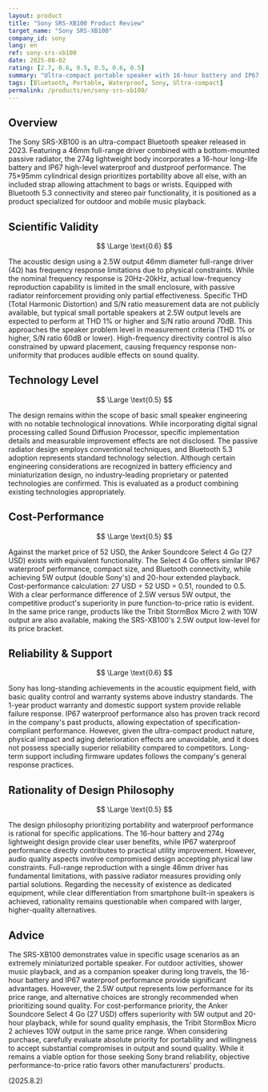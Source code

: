 ```yaml
---
layout: product
title: "Sony SRS-XB100 Product Review"
target_name: "Sony SRS-XB100"
company_id: sony
lang: en
ref: sony-srs-xb100
date: 2025-08-02
rating: [2.7, 0.6, 0.5, 0.5, 0.6, 0.5]
summary: "Ultra-compact portable speaker with 16-hour battery and IP67 waterproofing. While physically constrained in audio quality, it prioritizes portability and practical functionality."
tags: [Bluetooth, Portable, Waterproof, Sony, Ultra-compact]
permalink: /products/en/sony-srs-xb100/
---
```


## Overview

The Sony SRS-XB100 is an ultra-compact Bluetooth speaker released in 2023. Featuring a 46mm full-range driver combined with a bottom-mounted passive radiator, the 274g lightweight body incorporates a 16-hour long-life battery and IP67 high-level waterproof and dustproof performance. The 75×95mm cylindrical design prioritizes portability above all else, with an included strap allowing attachment to bags or wrists. Equipped with Bluetooth 5.3 connectivity and stereo pair functionality, it is positioned as a product specialized for outdoor and mobile music playback.

## Scientific Validity

$$ \Large \text{0.6} $$

The acoustic design using a 2.5W output 46mm diameter full-range driver (4Ω) has frequency response limitations due to physical constraints. While the nominal frequency response is 20Hz-20kHz, actual low-frequency reproduction capability is limited in the small enclosure, with passive radiator reinforcement providing only partial effectiveness. Specific THD (Total Harmonic Distortion) and S/N ratio measurement data are not publicly available, but typical small portable speakers at 2.5W output levels are expected to perform at THD 1% or higher and S/N ratio around 70dB. This approaches the speaker problem level in measurement criteria (THD 1% or higher, S/N ratio 60dB or lower). High-frequency directivity control is also constrained by upward placement, causing frequency response non-uniformity that produces audible effects on sound quality.

## Technology Level

$$ \Large \text{0.5} $$

The design remains within the scope of basic small speaker engineering with no notable technological innovations. While incorporating digital signal processing called Sound Diffusion Processor, specific implementation details and measurable improvement effects are not disclosed. The passive radiator design employs conventional techniques, and Bluetooth 5.3 adoption represents standard technology selection. Although certain engineering considerations are recognized in battery efficiency and miniaturization design, no industry-leading proprietary or patented technologies are confirmed. This is evaluated as a product combining existing technologies appropriately.

## Cost-Performance

$$ \Large \text{0.5} $$

Against the market price of 52 USD, the Anker Soundcore Select 4 Go (27 USD) exists with equivalent functionality. The Select 4 Go offers similar IP67 waterproof performance, compact size, and Bluetooth connectivity, while achieving 5W output (double Sony's) and 20-hour extended playback. Cost-performance calculation: 27 USD ÷ 52 USD = 0.51, rounded to 0.5. With a clear performance difference of 2.5W versus 5W output, the competitive product's superiority in pure function-to-price ratio is evident. In the same price range, products like the Tribit StormBox Micro 2 with 10W output are also available, making the SRS-XB100's 2.5W output low-level for its price bracket.

## Reliability & Support

$$ \Large \text{0.6} $$

Sony has long-standing achievements in the acoustic equipment field, with basic quality control and warranty systems above industry standards. The 1-year product warranty and domestic support system provide reliable failure response. IP67 waterproof performance also has proven track record in the company's past products, allowing expectation of specification-compliant performance. However, given the ultra-compact product nature, physical impact and aging deterioration effects are unavoidable, and it does not possess specially superior reliability compared to competitors. Long-term support including firmware updates follows the company's general response practices.

## Rationality of Design Philosophy

$$ \Large \text{0.5} $$

The design philosophy prioritizing portability and waterproof performance is rational for specific applications. The 16-hour battery and 274g lightweight design provide clear user benefits, while IP67 waterproof performance directly contributes to practical utility improvement. However, audio quality aspects involve compromised design accepting physical law constraints. Full-range reproduction with a single 46mm driver has fundamental limitations, with passive radiator measures providing only partial solutions. Regarding the necessity of existence as dedicated equipment, while clear differentiation from smartphone built-in speakers is achieved, rationality remains questionable when compared with larger, higher-quality alternatives.

## Advice

The SRS-XB100 demonstrates value in specific usage scenarios as an extremely miniaturized portable speaker. For outdoor activities, shower music playback, and as a companion speaker during long travels, the 16-hour battery and IP67 waterproof performance provide significant advantages. However, the 2.5W output represents low performance for its price range, and alternative choices are strongly recommended when prioritizing sound quality. For cost-performance priority, the Anker Soundcore Select 4 Go (27 USD) offers superiority with 5W output and 20-hour playback, while for sound quality emphasis, the Tribit StormBox Micro 2 achieves 10W output in the same price range. When considering purchase, carefully evaluate absolute priority for portability and willingness to accept substantial compromises in output and sound quality. While it remains a viable option for those seeking Sony brand reliability, objective performance-to-price ratio favors other manufacturers' products.

(2025.8.2)